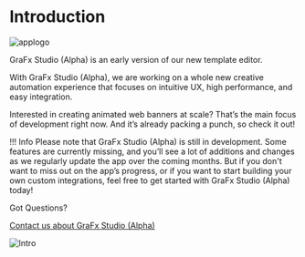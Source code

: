 # Introduction

![applogo](/assets/CHILI_LOGOS_OK-09.svg)

GraFx Studio (Alpha) is an early version of our new template editor.

With GraFx Studio (Alpha), we are working on a whole new creative automation experience that focuses on intuitive UX, high performance, and easy integration.  

Interested in creating animated web banners at scale? That’s the main focus of development right now. And it’s already packing a punch, so check it out! 

!!! Info 
	Please note that GraFx Studio (Alpha) is still in development. Some features are currently missing, and you’ll see a lot of additions and changes as we regularly update the app over the coming months. But if you don't want to miss out on the app’s progress, or if you want to start building your own custom integrations, feel free to get started with GraFx Studio (Alpha) today! 

Got Questions? 

[Contact us about GraFx Studio (Alpha)](https://www.chili-publish.com/request-a-demo/) 

![Intro](https://chilipublishdocs.imgix.net/GraFx_studio/intro.png?w=830&q=80)